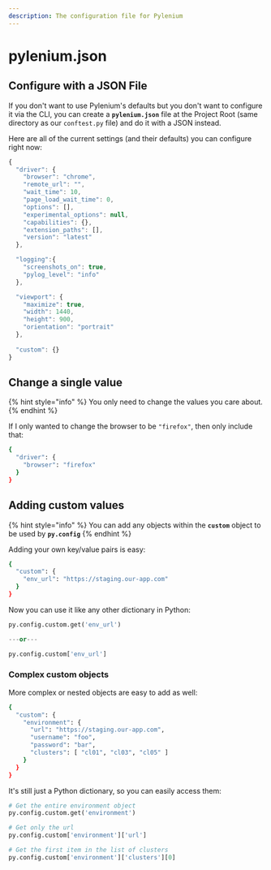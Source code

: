 ```yaml
---
description: The configuration file for Pylenium
---
```


# pylenium.json

## Configure with a JSON File

If you don't want to use Pylenium's defaults but you don't want to configure it via the CLI, you can create a **`pylenium.json`** file at the Project Root \(same directory as our `conftest.py` file\) and do it with a JSON instead.

Here are all of the current settings \(and their defaults\) you can configure right now:

```javascript
{
  "driver": {
    "browser": "chrome",
    "remote_url": "",
    "wait_time": 10,
    "page_load_wait_time": 0,
    "options": [],
    "experimental_options": null,
    "capabilities": {},
    "extension_paths": [],
    "version": "latest"
  },

  "logging":{
    "screenshots_on": true,
    "pylog_level": "info"
  },

  "viewport": {
    "maximize": true,
    "width": 1440,
    "height": 900,
    "orientation": "portrait"
  },
  
  "custom": {}
}
```

## Change a single value

{% hint style="info" %}
You only need to change the values you care about.
{% endhint %}

If I only wanted to change the browser to be `"firefox"`, then only include that:

```bash
{
  "driver": {
    "browser": "firefox"
  }
}
```

## Adding custom values

{% hint style="info" %}
You can add any objects within the **`custom`** object to be used by **`py.config`**
{% endhint %}

Adding your own key/value pairs is easy:

```bash
{
  "custom": {
    "env_url": "https://staging.our-app.com"
  }
}
```

Now you can use it like any other dictionary in Python:

```python
py.config.custom.get('env_url')

---or---

py.config.custom['env_url']
```

### Complex custom objects

More complex or nested objects are easy to add as well:

```bash
{
  "custom": {
    "environment": {
      "url": "https://staging.our-app.com",
      "username": "foo",
      "password": "bar",
      "clusters": [ "cl01", "cl03", "cl05" ]
    }
  }
}
```

It's still just a Python dictionary, so you can easily access them:

```python
# Get the entire environment object
py.config.custom.get('environment')

# Get only the url
py.config.custom['environment']['url']

# Get the first item in the list of clusters
py.config.custom['environment']['clusters'][0]
```

